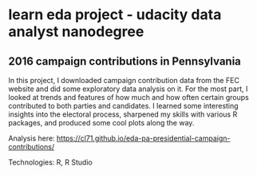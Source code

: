 # learn eda project - udacity data analyst nanodegree
## 2016 campaign contributions in Pennsylvania

In this project, I downloaded campaign contribution data from the FEC website and did some exploratory data analysis on it. For the most part, I looked at trends and features of how much and how often certain groups contributed to both parties and candidates. I learned some interesting insights into the electoral process, sharpened my skills with various R packages, and produced some cool plots along the way.

Analysis here: https://cl71.github.io/eda-pa-presidential-campaign-contributions/

Technologies: R, R Studio
